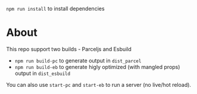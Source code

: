 `npm run install` to install dependencies

# About

This repo support two builds - Parceljs and Esbuild

-  `npm run build-pc` to generate output in `dist_parcel`
-  `npm run build-eb` to generate higly optimized (with mangled props) output in `dist_esbuild`

You can also use `start-pc` and `start-eb` to run a server (no live/hot reload).



